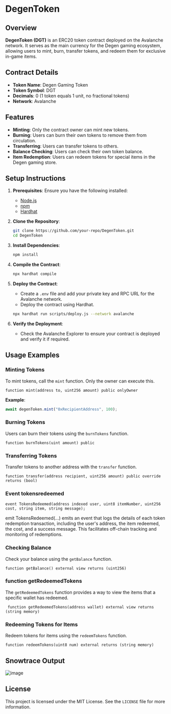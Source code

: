 
# DegenToken 

## Overview

**DegenToken (DGT)** is an ERC20 token contract deployed on the Avalanche network. It serves as the main currency for the Degen gaming ecosystem, allowing users to mint, burn, transfer tokens, and redeem them for exclusive in-game items.

## Contract Details

- **Token Name**: Degen Gaming Token
- **Token Symbol**: DGT
- **Decimals**: 0 (1 token equals 1 unit, no fractional tokens)
- **Network**: Avalanche

## Features

- **Minting**: Only the contract owner can mint new tokens.
- **Burning**: Users can burn their own tokens to remove them from circulation.
- **Transferring**: Users can transfer tokens to others.
- **Balance Checking**: Users can check their own token balance.
- **Item Redemption**: Users can redeem tokens for special items in the Degen gaming store.



## Setup Instructions

1. **Prerequisites**: Ensure you have the following installed:
   - [Node.js](https://nodejs.org/)
   - [npm](https://www.npmjs.com/)
   - [Hardhat](https://hardhat.org/)

2. **Clone the Repository**:
   ```bash
   git clone https://github.com/your-repo/DegenToken.git
   cd DegenToken
   ```

3. **Install Dependencies**:
   ```bash
   npm install
   ```

4. **Compile the Contract**:
   ```bash
   npx hardhat compile
   ```

5. **Deploy the Contract**:
   - Create a `.env` file and add your private key and RPC URL for the Avalanche network.
   - Deploy the contract using Hardhat.
   ```bash
   npx hardhat run scripts/deploy.js --network avalanche
   ```

6. **Verify the Deployment**:
   - Check the Avalanche Explorer to ensure your contract is deployed and verify it if required.

## Usage Examples

### Minting Tokens

To mint tokens, call the `mint` function. Only the owner can execute this.

```solidity
function mint(address to, uint256 amount) public onlyOwner
```

**Example**:

```js
await degenToken.mint("0xRecipientAddress", 100);
```

### Burning Tokens

Users can burn their tokens using the `burnTokens` function.

```solidity
function burnTokens(uint amount) public
```



### Transferring Tokens

Transfer tokens to another address with the `transfer` function.

```solidity
function transfer(address recipient, uint256 amount) public override returns (bool)
```

### Event tokensredeemed
`event TokensRedeemed(address indexed user, uint8 itemNumber, uint256 cost, string item, string message);`


emit TokensRedeemed(...) emits an event that logs the details of each token redemption transaction, including the user's address, the item redeemed, the cost, and a success message. This facilitates off-chain tracking and monitoring of redemptions.

### Checking Balance

Check your balance using the `getBalance` function.

```solidity
function getBalance() external view returns (uint256)
```

### function getRedeemedTokens
The `getRedeemedTokens` function provides a way to view the items that a specific wallet has redeemed.
```solidity
 function getRedeemedTokens(address wallet) external view returns (string memory)
```



### Redeeming Tokens for Items

Redeem tokens for items using the `redeemTokens` function.

```solidity
function redeemTokens(uint8 num) external returns (string memory)
```



## Snowtrace Output
![image](https://github.com/user-attachments/assets/91f66802-fa36-4162-b9d6-b948ed6060cf)




## License

This project is licensed under the MIT License. See the `LICENSE` file for more information.

